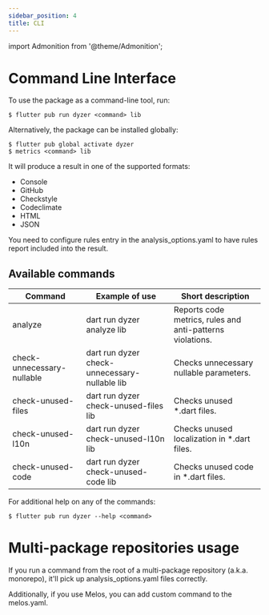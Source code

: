 ```yaml
---
sidebar_position: 4
title: CLI
---
```

import Admonition from '@theme/Admonition';

# Command Line Interface

To use the package as a command-line tool, run:
~~~
$ flutter pub run dyzer <command> lib
~~~
Alternatively, the package can be installed globally:
~~~
$ flutter pub global activate dyzer
$ metrics <command> lib
~~~

It will produce a result in one of the supported formats:
- Console
- GitHub
- Checkstyle
- Codeclimate
- HTML
- JSON

<Admonition type="info" icon="-" title="INFO">
  <p>
You need to configure rules entry in the analysis_options.yaml to have rules report included into the result.
  </p>
</Admonition>

## Available commands
| Command | Example of use | Short description |
|----------|----------|----------|
| analyze | dart run dyzer analyze lib   | Reports code metrics, rules and anti-patterns violations. |
| check-unnecessary-nullable   | dart run dyzer check-unnecessary-nullable lib   | Checks unnecessary nullable parameters.  
check-unused-files    | dart run dyzer check-unused-files lib   | Checks unused *.dart files.   |
| check-unused-l10n    | dart run dyzer check-unused-l10n lib   | Checks unused localization in *.dart files.   |
| check-unused-code    | dart run dyzer check-unused-code lib   | Checks unused code in *.dart files.   |

For additional help on any of the commands:

~~~
$ flutter pub run dyzer --help <command>
~~~

# Multi-package repositories usage
If you run a command from the root of a multi-package repository (a.k.a. monorepo), it'll pick up analysis_options.yaml files correctly.

Additionally, if you use Melos, you can add custom command to the melos.yaml.
